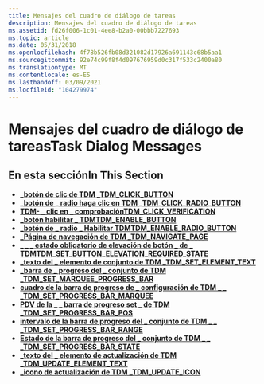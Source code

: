 ```yaml
---
title: Mensajes del cuadro de diálogo de tareas
description: Mensajes del cuadro de diálogo de tareas
ms.assetid: fd26f006-1c01-4ee8-b2a0-00bbb7227693
ms.topic: article
ms.date: 05/31/2018
ms.openlocfilehash: 4f78b526fb08d321082d17926a691143c68b5aa1
ms.sourcegitcommit: 92e74c99f8f4d097676959d0c317f533c2400a80
ms.translationtype: MT
ms.contentlocale: es-ES
ms.lasthandoff: 03/09/2021
ms.locfileid: "104279974"
---
```

# <a name="task-dialog-messages"></a><span data-ttu-id="b6ac5-103">Mensajes del cuadro de diálogo de tareas</span><span class="sxs-lookup"><span data-stu-id="b6ac5-103">Task Dialog Messages</span></span>

## <a name="in-this-section"></a><span data-ttu-id="b6ac5-104">En esta sección</span><span class="sxs-lookup"><span data-stu-id="b6ac5-104">In This Section</span></span>

-   [<span data-ttu-id="b6ac5-105">**\_botón de clic de TDM \_**</span><span class="sxs-lookup"><span data-stu-id="b6ac5-105">**TDM\_CLICK\_BUTTON**</span></span>](tdm-click-button.md)
-   [<span data-ttu-id="b6ac5-106">**\_botón de \_ radio haga clic en TDM \_**</span><span class="sxs-lookup"><span data-stu-id="b6ac5-106">**TDM\_CLICK\_RADIO\_BUTTON**</span></span>](tdm-click-radio-button.md)
-   [<span data-ttu-id="b6ac5-107">**TDM- \_ clic en \_ comprobación**</span><span class="sxs-lookup"><span data-stu-id="b6ac5-107">**TDM\_CLICK\_VERIFICATION**</span></span>](tdm-click-verification.md)
-   [<span data-ttu-id="b6ac5-108">**\_botón habilitar \_ TDM**</span><span class="sxs-lookup"><span data-stu-id="b6ac5-108">**TDM\_ENABLE\_BUTTON**</span></span>](tdm-enable-button.md)
-   [<span data-ttu-id="b6ac5-109">**\_botón de \_ radio \_ Habilitar TDM**</span><span class="sxs-lookup"><span data-stu-id="b6ac5-109">**TDM\_ENABLE\_RADIO\_BUTTON**</span></span>](tdm-enable-radio-button.md)
-   [<span data-ttu-id="b6ac5-110">**\_Página de navegación de TDM \_**</span><span class="sxs-lookup"><span data-stu-id="b6ac5-110">**TDM\_NAVIGATE\_PAGE**</span></span>](tdm-navigate-page.md)
-   [<span data-ttu-id="b6ac5-111">**\_ \_ \_ estado obligatorio de elevación de botón \_ de \_ TDM**</span><span class="sxs-lookup"><span data-stu-id="b6ac5-111">**TDM\_SET\_BUTTON\_ELEVATION\_REQUIRED\_STATE**</span></span>](tdm-set-button-elevation-required-state.md)
-   [<span data-ttu-id="b6ac5-112">**\_texto del \_ elemento de conjunto de TDM \_**</span><span class="sxs-lookup"><span data-stu-id="b6ac5-112">**TDM\_SET\_ELEMENT\_TEXT**</span></span>](tdm-set-element-text.md)
-   [<span data-ttu-id="b6ac5-113">**\_barra de \_ progreso del \_ conjunto de TDM \_**</span><span class="sxs-lookup"><span data-stu-id="b6ac5-113">**TDM\_SET\_MARQUEE\_PROGRESS\_BAR**</span></span>](tdm-set-marquee-progress-bar.md)
-   [<span data-ttu-id="b6ac5-114">**cuadro de la barra de progreso de \_ configuración de TDM \_ \_ \_**</span><span class="sxs-lookup"><span data-stu-id="b6ac5-114">**TDM\_SET\_PROGRESS\_BAR\_MARQUEE**</span></span>](tdm-set-progress-bar-marquee.md)
-   [<span data-ttu-id="b6ac5-115">**PDV de la \_ \_ barra de progreso set \_ de TDM \_**</span><span class="sxs-lookup"><span data-stu-id="b6ac5-115">**TDM\_SET\_PROGRESS\_BAR\_POS**</span></span>](tdm-set-progress-bar-pos.md)
-   [<span data-ttu-id="b6ac5-116">**intervalo de la barra de progreso del \_ conjunto de TDM \_ \_ \_**</span><span class="sxs-lookup"><span data-stu-id="b6ac5-116">**TDM\_SET\_PROGRESS\_BAR\_RANGE**</span></span>](tdm-set-progress-bar-range.md)
-   [<span data-ttu-id="b6ac5-117">**Estado de la barra de progreso del \_ conjunto de TDM \_ \_ \_**</span><span class="sxs-lookup"><span data-stu-id="b6ac5-117">**TDM\_SET\_PROGRESS\_BAR\_STATE**</span></span>](tdm-set-progress-bar-state.md)
-   [<span data-ttu-id="b6ac5-118">**\_texto del \_ elemento de actualización de TDM \_**</span><span class="sxs-lookup"><span data-stu-id="b6ac5-118">**TDM\_UPDATE\_ELEMENT\_TEXT**</span></span>](tdm-update-element-text.md)
-   [<span data-ttu-id="b6ac5-119">**\_icono de actualización de TDM \_**</span><span class="sxs-lookup"><span data-stu-id="b6ac5-119">**TDM\_UPDATE\_ICON**</span></span>](tdm-update-icon.md)

 

 




